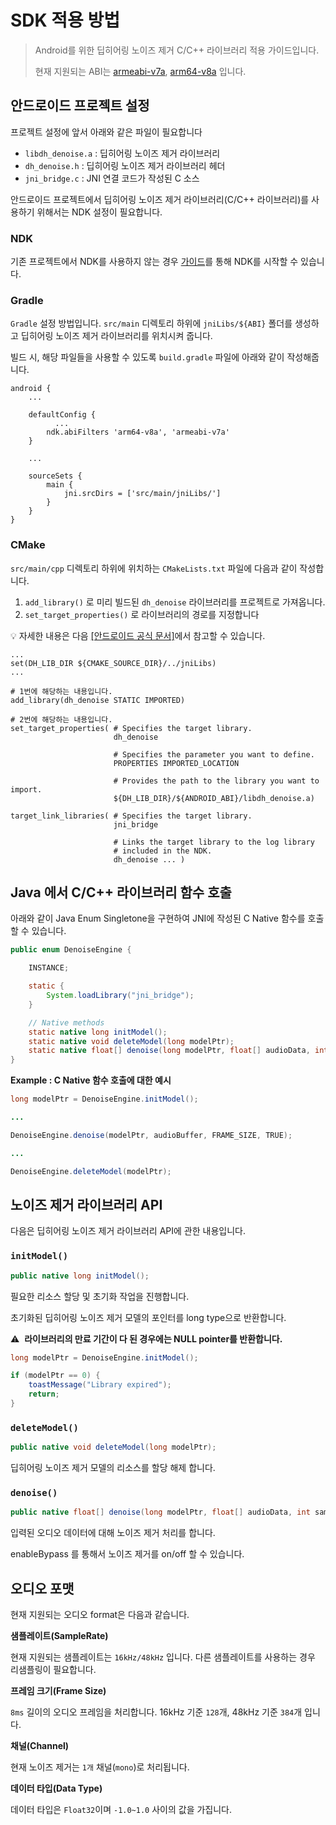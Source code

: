 # SDK 적용 방법

> Android를 위한 딥히어링 노이즈 제거 C/C++ 라이브러리 적용 가이드입니다.
> 
> 
> 현재 지원되는 ABI는 [armeabi-v7a](https://developer.android.com/ndk/guides/abis#v7a), [arm64-v8a](https://developer.android.com/ndk/guides/abis#arm64-v8a) 입니다. 
> 

## 안드로이드 프로젝트 설정

프로젝트 설정에 앞서 아래와 같은 파일이 필요합니다

- `libdh_denoise.a` : 딥히어링 노이즈 제거 라이브러리
- `dh_denoise.h` : 딥히어링 노이즈 제거 라이브러리 헤더
- `jni_bridge.c` : JNI 연결 코드가 작성된 C 소스

 안드로이드 프로젝트에서 딥히어링 노이즈 제거 라이브러리(C/C++ 라이브러리)를 사용하기 위해서는 NDK 설정이 필요합니다.

### NDK

[](https://developer.android.com/ndk/guides)

기존 프로젝트에서 NDK를 사용하지 않는 경우 [가이드](https://developer.android.com/ndk/guides)를 통해 NDK를 시작할 수 있습니다.

### Gradle

`Gradle` 설정 방법입니다. `src/main` 디렉토리 하위에 `jniLibs/${ABI}` 폴더를 생성하고 딥히어링 노이즈 제거 라이브러리를 위치시켜 줍니다.

빌드 시, 해당 파일들을 사용할 수 있도록 `build.gradle` 파일에 아래와 같이 작성해줍니다.

```
android {
    ...

    defaultConfig {
	      ...
        ndk.abiFilters 'arm64-v8a', 'armeabi-v7a'
    }

    ...

    sourceSets {
        main {
            jni.srcDirs = ['src/main/jniLibs/']
        }
    }
}
```

### CMake

`src/main/cpp` 디렉토리 하위에 위치하는 `CMakeLists.txt` 파일에 다음과 같이 작성합니다.

1. `add_library()` 로 미리 빌드된 `dh_denoise` 라이브러리를 프로젝트로 가져옵니다.
2. `set_target_properties()` 로 라이브러리의 경로를 지정합니다

💡 자세한 내용은 다음 <a href='https://developer.android.com/studio/projects/configure-cmake?hl=ko#add-other-library'>[안드로이드 공식 문서]</a>에서 참고할 수 있습니다.

```
...
set(DH_LIB_DIR ${CMAKE_SOURCE_DIR}/../jniLibs)
...

# 1번에 해당하는 내용입니다.
add_library(dh_denoise STATIC IMPORTED) 

# 2번에 해당하는 내용입니다.
set_target_properties( # Specifies the target library.
                       dh_denoise

                       # Specifies the parameter you want to define.
                       PROPERTIES IMPORTED_LOCATION

                       # Provides the path to the library you want to import.
                       ${DH_LIB_DIR}/${ANDROID_ABI}/libdh_denoise.a)

target_link_libraries( # Specifies the target library.
                       jni_bridge

                       # Links the target library to the log library
                       # included in the NDK.
                       dh_denoise ... )
```

## Java 에서 C/C++ 라이브러리 함수 호출

아래와 같이 Java Enum Singletone을 구현하여 JNI에 작성된 C Native 함수를 호출 할 수 있습니다.

```java
public enum DenoiseEngine {

    INSTANCE;

    static {
        System.loadLibrary("jni_bridge");
    }

    // Native methods
    static native long initModel();
    static native void deleteModel(long modelPtr);
    static native float[] denoise(long modelPtr, float[] audioData, int sampleSize, int enableBypass);
}
```

**Example : C Native 함수 호출에 대한 예시**

```java
long modelPtr = DenoiseEngine.initModel();

...

DenoiseEngine.denoise(modelPtr, audioBuffer, FRAME_SIZE, TRUE);

...

DenoiseEngine.deleteModel(modelPtr);
```

## 노이즈 제거 라이브러리 API

다음은 딥히어링 노이즈 제거 라이브러리 API에 관한 내용입니다.

### `initModel()`

```java
public native long initModel();
```

필요한 리소스 할당 및 초기화 작업을 진행합니다. 

초기화된 딥히어링 노이즈 제거 모델의 포인터를 long type으로 반환합니다.

⚠️  **라이브러리의 만료 기간이 다 된 경우에는 NULL pointer를 반환합니다.**

```java
long modelPtr = DenoiseEngine.initModel();

if (modelPtr == 0) {
    toastMessage("Library expired");
    return;
}
```

### `deleteModel()`

```java
public native void deleteModel(long modelPtr);
```

딥히어링 노이즈 제거 모델의 리소스를 할당 해제 합니다.

### `denoise()`

```java
public native float[] denoise(long modelPtr, float[] audioData, int sampleSize, int enableBypass);
```

입력된 오디오 데이터에 대해 노이즈 제거 처리를 합니다.

enableBypass 를 통해서 노이즈 제거를 on/off 할 수 있습니다.

## 오디오 포맷

현재 지원되는 오디오 format은 다음과 같습니다.

**샘플레이트(SampleRate)**

현재 지원되는 샘플레이트는 `16kHz/48kHz` 입니다. 다른 샘플레이트를 사용하는 경우 리샘플링이 필요합니다.

**프레임 크기(Frame Size)**

`8ms` 길이의 오디오 프레임을 처리합니다. 16kHz 기준 `128`개, 48kHz 기준 `384`개 입니다.

**채널(Channel)**

현재 노이즈 제거는 `1개` 채널(`mono`)로 처리됩니다.

**데이터 타입(Data Type)**

데이터 타입은 `Float32`이며 `-1.0~1.0` 사이의 값을 가집니다.
